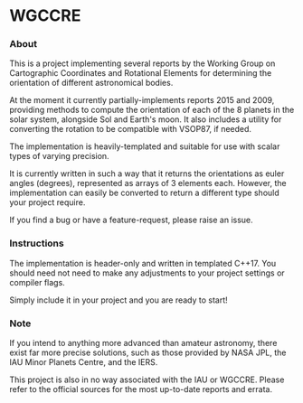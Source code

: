 # WGCCRE

### About

This is a project implementing several reports by the Working Group on Cartographic Coordinates and Rotational Elements for determining the orientation of different astronomical bodies.

At the moment it currently partially-implements reports 2015 and 2009, providing methods to compute the orientation of each of the 8 planets in the solar system, alongside Sol and Earth's moon. It also includes a utility for converting the rotation to be compatible with VSOP87, if needed.

The implementation is heavily-templated and suitable for use with scalar types of varying precision.

It is currently written in such a way that it returns the orientations as euler angles (degrees), represented as arrays of 3 elements each. However, the implementation can easily be converted to return a different type should your project require.

If you find a bug or have a feature-request, please raise an issue.

### Instructions

The implementation is header-only and written in templated C++17. You should need not need to make any adjustments to your project settings or compiler flags. 

Simply include it in your project and you are ready to start!

### Note

If you intend to anything more advanced than amateur astronomy, there exist far more precise solutions, such as those provided by NASA JPL, the IAU Minor Planets Centre, and  the IERS.

This project is also in no way associated with the IAU or WGCCRE. Please refer to the official sources for the most up-to-date reports and errata.